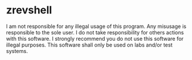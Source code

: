 # zrevshell
I am not responsible for any illegal usage of this program.
Any misusage is responsible to the sole user. I do not take responsibility for others actions with this software. I strongly recommend you do not use this software for illegal purposes. This software shall only be used on labs and/or test systems.